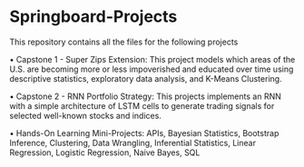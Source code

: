 # Springboard-Projects

This repository contains all the files for the following projects

• Capstone 1 - Super Zips Extension: This project models which areas of the U.S. are becoming more or less impoverished and educated over time using descriptive statistics, exploratory data analysis, and K-Means Clustering.

• Capstone 2 - RNN Portfolio Strategy: This projects implements an RNN with a simple architecture of LSTM cells to generate trading signals for selected well-known stocks and indices.

• Hands-On Learning Mini-Projects: APIs, Bayesian Statistics, Bootstrap Inference, Clustering, Data Wrangling, Inferential Statistics, Linear Regression, Logistic Regression, Naive Bayes, SQL
